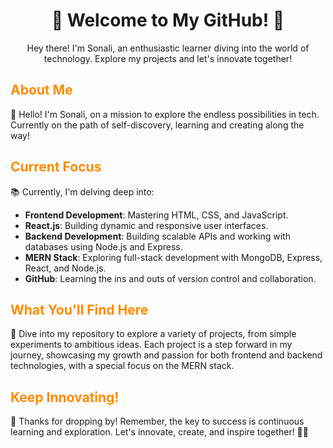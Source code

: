 <h1 align="center">🌟 Welcome to My GitHub! 🚀</h1>

<p align="center">Hey there! I'm Sonali, an enthusiastic learner diving into the world of technology. Explore my projects and let's innovate together!</p>

## <span style="color:#ff8c00;">About Me</span>
👋 Hello! I'm Sonali, on a mission to explore the endless possibilities in tech. Currently on the path of self-discovery, learning and creating along the way!

## <span style="color:#ff8c00;">Current Focus</span>
📚 Currently, I'm delving deep into:
- **Frontend Development**: Mastering HTML, CSS, and JavaScript.
- **React.js**: Building dynamic and responsive user interfaces.
- **Backend Development**: Building scalable APIs and working with databases using Node.js and Express.
- **MERN Stack**: Exploring full-stack development with MongoDB, Express, React, and Node.js.
- **GitHub**: Learning the ins and outs of version control and collaboration.

## <span style="color:#ff8c00;">What You'll Find Here</span>
📂 Dive into my repository to explore a variety of projects, from simple experiments to ambitious ideas. Each project is a step forward in my journey, showcasing my growth and passion for both frontend and backend technologies, with a special focus on the MERN stack.

## <span style="color:#ff8c00;">Keep Innovating!</span>
🌈 Thanks for dropping by! Remember, the key to success is continuous learning and exploration. Let's innovate, create, and inspire together! 🚀✨
